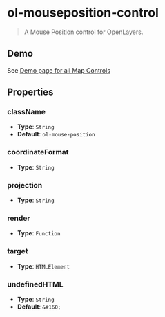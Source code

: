 # ol-mouseposition-control

> A Mouse Position control for OpenLayers.

## Demo

See [Demo page for all Map Controls](../index.md)

## Properties

### className

- **Type**: `String`
- **Default**: `ol-mouse-position`

### coordinateFormat

- **Type**: `String`

### projection

- **Type**: `String`

### render

- **Type**: `Function`

### target

- **Type**: `HTMLElement`

### undefinedHTML

- **Type**: `String`
- **Default**: `&#160;`
